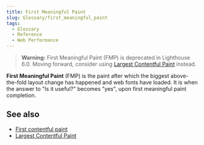 ```yaml
---
title: First Meaningful Paint
slug: Glossary/first_meaningful_paint
tags:
  - Glossary
  - Reference
  - Web Performance
---
```


> **Warning:** First Meaningful Paint (FMP) is deprecated in Lighthouse 6.0.  Moving forward, consider using [Largest Contentful Paint](https://wicg.github.io/largest-contentful-paint/) instead.

**First Meaningful Paint** (FMP) is the paint after which the biggest above-the-fold layout change has happened and web fonts have loaded.  It is when the answer to "Is it useful?" becomes "yes", upon first meaningful paint completion.

## See also

- [First contentful paint](/en-US/docs/Glossary/First_contentful_paint)
- [Largest Contentful Paint](https://wicg.github.io/largest-contentful-paint/)
